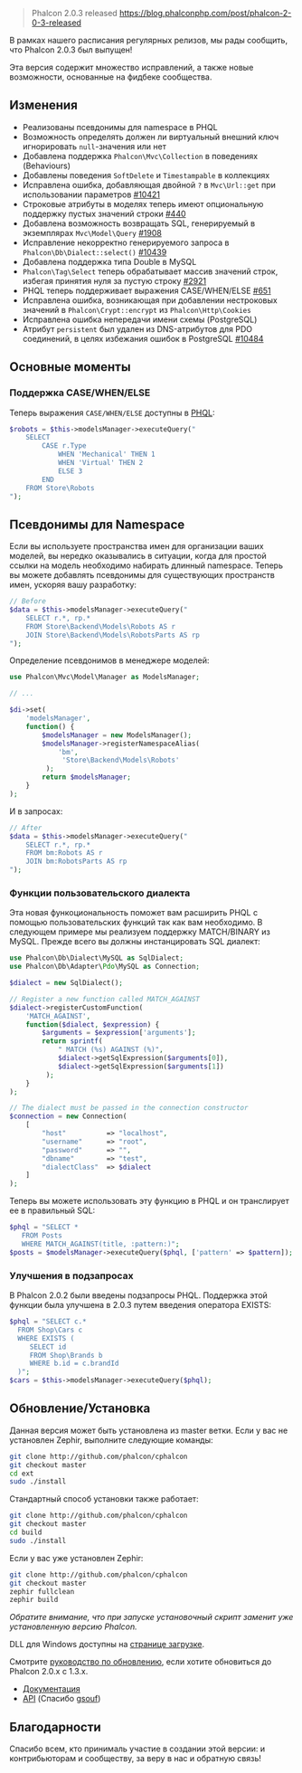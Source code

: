 >Phalcon 2.0.3 released
https://blog.phalconphp.com/post/phalcon-2-0-3-released


В рамках нашего расписания регулярных релизов, мы рады сообщить, что Phalcon 2.0.3 был выпущен!

Эта версия содержит множество исправлений, а также новые возможности, основанные на фидбеке сообщества.

## Изменения

* Реализованы псевдонимы для namespace в PHQL
* Возможность определять должен ли виртуальный внешний ключ игнорировать `null`-значения или нет
* Добавлена поддержка `Phalcon\Mvc\Collection` в поведениях (Behaviours)
* Добавлены поведения `SoftDelete` и `Timestampable` в коллекциях
* Исправлена ошибка, добавляющая двойной `?` в `Mvc\Url::get` при использовании параметров [#10421](https://github.com/phalcon/cphalcon/issues/10421)
* Строковые атрибуты в моделях теперь имеют опциональную поддержку пустых значений строки [#440](https://github.com/phalcon/cphalcon/issues/440)
* Добавлена возможность возвращать SQL, генерируемый в экземплярах `Mvc\Model\Query` [#1908](https://github.com/phalcon/cphalcon/issues/1908)
* Исправление некорректно генерируемого запроса в `Phalcon\Db\Dialect::select()` [#10439](https://github.com/phalcon/cphalcon/issues/10439)
* Добавлена поддержка типа Double в MySQL
* `Phalcon\Tag\Select` теперь обрабатывает массив значений строк, избегая принятия нуля за пустую строку [#2921](https://github.com/phalcon/cphalcon/issues/2921)
* PHQL теперь поддерживает выражения CASE/WHEN/ELSE [#651](https://github.com/phalcon/cphalcon/issues/651)
* Исправлена ошибка, возникающая при добавлении нестроковых значений в `Phalcon\Crypt::encrypt` из `Phalcon\Http\Cookies`
* Исправлена ошибка непередачи имени схемы (PostgreSQL)
* Атрибут `persistent` был удален из DNS-атрибутов для PDO соединений, в целях избежания ошибок в PostgreSQL [#10484](https://github.com/phalcon/cphalcon/issues/10484)

## Основные моменты

### Поддержка CASE/WHEN/ELSE

Теперь выражения `CASE/WHEN/ELSE` доступны в [PHQL](https://docs.phalconphp.com/en/latest/reference/phql.html):

```php
$robots = $this->modelsManager->executeQuery("
    SELECT 
        CASE r.Type
            WHEN 'Mechanical' THEN 1
            WHEN 'Virtual' THEN 2
            ELSE 3
        END 
    FROM Store\Robots
");
```

## Псевдонимы для Namespace

Если вы используете пространства имен для организации ваших моделей, вы нередко оказывались в ситуации, когда для простой ссылки на модель необходимо набирать длинный namespace. Теперь вы можете добавлять псевдонимы для существующих пространств имен, ускоряя вашу разработку:

```php
// Before
$data = $this->modelsManager->executeQuery("
    SELECT r.*, rp.*
    FROM Store\Backend\Models\Robots AS r
    JOIN Store\Backend\Models\RobotsParts AS rp
");
```

Определение псевдонимов в менеджере моделей:

```php
use Phalcon\Mvc\Model\Manager as ModelsManager;

// ...

$di->set(
    'modelsManager', 
    function() {
        $modelsManager = new ModelsManager();
        $modelsManager->registerNamespaceAlias(
            'bm',
             'Store\Backend\Models\Robots'
         );
        return $modelsManager;
    }
);
```

И в запросах:

```php
// After
$data = $this->modelsManager->executeQuery("
    SELECT r.*, rp.*
    FROM bm:Robots AS r
    JOIN bm:RobotsParts AS rp
");
```

### Функции пользовательского диалекта

Эта новая функоциональность поможет вам расширить PHQL с помощью пользовательских функций так как вам необходимо. В следующем примере мы реализуем поддержку MATCH/BINARY из MySQL. Прежде всего вы должны инстанцировать SQL диалект:

```php
use Phalcon\Db\Dialect\MySQL as SqlDialect;
use Phalcon\Db\Adapter\Pdo\MySQL as Connection;

$dialect = new SqlDialect();

// Register a new function called MATCH_AGAINST
$dialect->registerCustomFunction(
    'MATCH_AGAINST', 
    function($dialect, $expression) {
        $arguments = $expression['arguments'];
        return sprintf(
            " MATCH (%s) AGAINST (%)",
            $dialect->getSqlExpression($arguments[0]),
            $dialect->getSqlExpression($arguments[1])
         );
    }
);

// The dialect must be passed in the connection constructor
$connection = new Connection(
    [
        "host"          => "localhost",
        "username"      => "root",
        "password"      => "",
        "dbname"        => "test",
        "dialectClass"  => $dialect
    ]
);
```

Теперь вы можете использовать эту функцию в PHQL и он транслирует ее в правильный SQL:

```php
$phql = "SELECT * 
   FROM Posts 
   WHERE MATCH_AGAINST(title, :pattern:)";
$posts = $modelsManager->executeQuery($phql, ['pattern' => $pattern]);
```

### Улучшения в подзапросах

В Phalcon 2.0.2 были введены подзапросы PHQL. Поддержка этой функции была улучшена в 2.0.3 путем введения оператора EXISTS:

```php
$phql = "SELECT c.* 
  FROM Shop\Cars c
  WHERE EXISTS (
     SELECT id 
     FROM Shop\Brands b 
     WHERE b.id = c.brandId
  )";
$cars = $this->modelsManager->executeQuery($phql);
```

## Обновление/Установка

Данная версия может быть установлена из master ветки. Если у вас не установлен Zephir, выполните следующие команды:

```bash
git clone http://github.com/phalcon/cphalcon
git checkout master
cd ext
sudo ./install
```

Стандартный способ установки также работает:

```bash
git clone http://github.com/phalcon/cphalcon
git checkout master
cd build
sudo ./install
```

Если у вас уже установлен Zephir:

```bash
git clone http://github.com/phalcon/cphalcon
git checkout master
zephir fullclean
zephir build
```

_Обратите внимание, что при запуске установочный скрипт заменит уже установленную версию Phalcon._

DLL для Windows доступны на [странице загрузке](http://phalconphp.com/en/download/windows).

Смотрите [руководство по обновлению](https://blog.phalconphp.com/post/guide-upgrading-to-phalcon-2), если хотите обновиться до Phalcon 2.0.x с 1.3.x.

*   [Документация](https://docs.phalconphp.com)
*   [API](https://api.phalconphp.com/) (Спасибо [gsouf](https://github.com/gsouf))

## Благодарности

Спасибо всем, кто принималь участие в создании этой версии: и контрибьюторам и сообществу, за веру в нас и обратную связь!